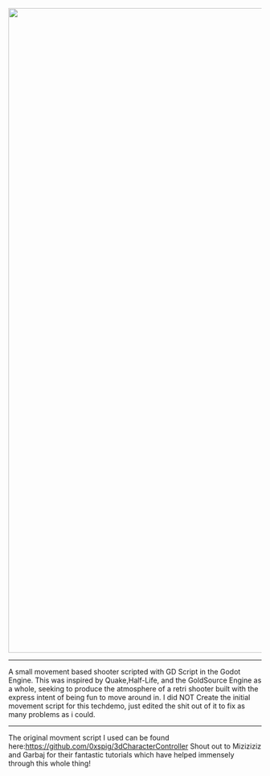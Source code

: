 
  
<p align="center">
   <img width="1280" src=https://lh6.googleusercontent.com/5t1PCSv2TzCoDkjK9JftsyRAiajCbAkQB-mbMce4kio0OUYT3ZFOafJxiu59Syw0RYHyvRwXtVd7JbLkXwZDpeu3kxOQXYTmaHn5_7pqv6CNFh6sSEKVIGBARiPovKWQ=w1280>
<p>


______________________________________________________________________________________________________________________

A small movement based shooter scripted with GD Script in the Godot Engine. 
This was inspired by Quake,Half-Life, and the GoldSource Engine as a whole, seeking to produce the atmosphere of a retri shooter built with the express intent of being fun to move around in. I did NOT Create the initial movement script for this techdemo, just edited the shit out of it to fix as many problems as i could. 

______________________________________________________________________________________________________________________
The original movment script I used can be found here:https://github.com/0xspig/3dCharacterController
Shout out to Miziziziz and Garbaj for their fantastic tutorials which have helped immensely through this whole thing!

